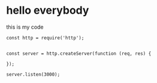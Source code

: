 # hello everybody

this is my code

```
const http = require('http');


const server = http.createServer(function (req, res) {
 
});

server.listen(3000);
```
